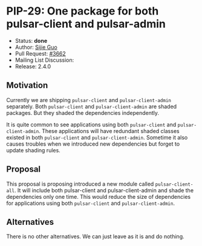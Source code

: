 # PIP-29: One package for both pulsar-client and pulsar-admin

* Status: **done**
* Author: [Sijie Guo](https://github.com/sijie)
* Pull Request: [#3662](https://github.com/apache/pulsar/pull/3662)
* Mailing List Discussion: 
* Release: 2.4.0

## Motivation

Currently we are shipping `pulsar-client` and `pulsar-client-admin` separately.
Both `pulsar-client` and `pulsar-client-admin` are shaded packages. But they shaded
the dependencies independently.

It is quite common to see applications using both `pulsar-client` and `pulsar-client-admin`.
These applications will have redundant shaded classes existed in both `pulsar-client` and `pulsar-client-admin`.
Sometime it also causes troubles when we introduced new dependencies but forget to update shading rules.

## Proposal

This proposal is proposing introduced a new module called `pulsar-client-all`.
It will include both pulsar-client and pulsar-client-admin and shade the dependencies only one time.
This would reduce the size of dependencies for applications using both `pulsar-client` and `pulsar-client-admin`.

## Alternatives

There is no other alternatives. We can just leave as it is and do nothing.
